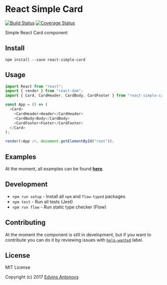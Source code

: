 # React Simple Card
[![Build Status](https://travis-ci.org/ummahusla/react-simple-card.svg?branch=master)](https://travis-ci.org/ummahusla/react-simple-card) [![Coverage Status](https://coveralls.io/repos/github/ummahusla/react-simple-card/badge.svg?branch=master)](https://coveralls.io/github/ummahusla/react-simple-card?branch=master)

Simple React Card component

## Install

```
npm install --save react-simple-card
```

## Usage

```js
import React from "react";
import { render } from "react-dom";
import { Card, CardHeader, CardBody, CardFooter } from "react-simple-card";

const App = () => (
  <Card>
    <CardHeader>Header</CardHeader>
    <CardBody>Body</CardBody>
    <CardFooter>Footer</CardFooter>
  </Card>
);

render(<App />, document.getElementById("root"));
```

## Examples

At the moment, all examples can be found [**here**](https://github.com/ummahusla/react-simple-card/issues/7).

## Development

* `npm run setup` - Install all `npm` and `flow-typed` packages
* `npm test` - Run all tests (Jest)
* `npm run flow` - Run static type checker (Flow)


## Contributing

At the moment the component is still in development, but if you want to contribute you can do it by reviewing issues with [`help-wanted`](https://github.com/ummahusla/react-simple-card/issues?q=is%3Aissue+is%3Aopen+label%3A%22help+wanted%22) label.

## License

MIT License

Copyright (c) 2017 [Edvins Antonovs](https://twitter.com/edvinsantonovs)
